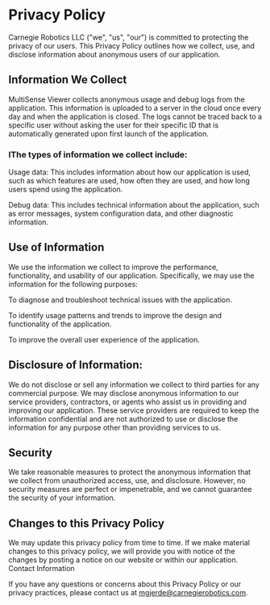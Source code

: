 <!DOCTYPE html>
<html>
<head>
    <title>Privacy Policy - Anonymous User Information Collection</title>
</head>
<body>
<h1>Privacy Policy</h1>

Carnegie Robotics LLC ("we", "us", "our") is committed to protecting the privacy of our users. This Privacy Policy outlines how we collect, use, and disclose information about anonymous users of our application.

<h2>Information We Collect</h2>
MultiSense Viewer collects anonymous usage and debug logs from the application. This information is uploaded to a server in the cloud once every day and when the application is closed. The logs cannot be traced back to a specific user without asking the user for their specific ID that is automatically generated upon first launch of the application.

<h3>IThe types of information we collect include:</h3>
Usage data: This includes information about how our application is used, such as which features are used, how often they are used, and how long users spend using the application.

Debug data: This includes technical information about the application, such as error messages, system configuration data, and other diagnostic information.

<h2>Use of Information</h2>

We use the information we collect to improve the performance, functionality, and usability of our application. Specifically, we may use the information for the following purposes:

To diagnose and troubleshoot technical issues with the application.

To identify usage patterns and trends to improve the design and functionality of the application.

To improve the overall user experience of the application.
<h2>Disclosure of Information:</h2>

We do not disclose or sell any information we collect to third parties for any commercial purpose. We may disclose anonymous information to our service providers, contractors, or agents who assist us in providing and improving our application. These service providers are required to keep the information confidential and are not authorized to use or disclose the information for any purpose other than providing services to us.
<h2>Security</h2>
We take reasonable measures to protect the anonymous information that we collect from unauthorized access, use, and disclosure. However, no security measures are perfect or impenetrable, and we cannot guarantee the security of your information.

<h2>Changes to this Privacy Policy</h2>
We may update this privacy policy from time to time. If we make material changes to this privacy policy, we will provide you with notice of the changes by posting a notice on our website or within our application.
Contact Information

If you have any questions or concerns about this Privacy Policy or our privacy practices, please contact us at mgjerde@carnegierobotics.com.